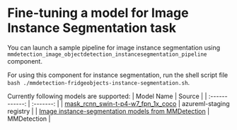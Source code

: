 # Fine-tuning a model for Image Instance Segmentation task

You can launch a sample pipeline for image instance segmentation using `mmdetection_image_objectdetection_instancesegmentation_pipeline` component.

For using this component for instance segmentation, run the shell script file `bash ./mmdetection-fridgeobjects-instance-segmentation.sh`.

Currently following models are supported:
| Model Name | Source |
| :------------: | :-------:  |
| [mask_rcnn_swin-t-p4-w7_fpn_1x_coco](https://ml.azure.com/registries/azureml-staging/models/mask_rcnn_swin-t-p4-w7_fpn_1x_coco/version/1?tid=72f988bf-86f1-41af-91ab-2d7cd011db47#overview) | azureml-staging registry |
| [Image instance-segmentation models from MMDetection](https://github.com/open-mmlab/mmdetection/blob/v2.28.2/docs/en/model_zoo.md) | MMDetection |
